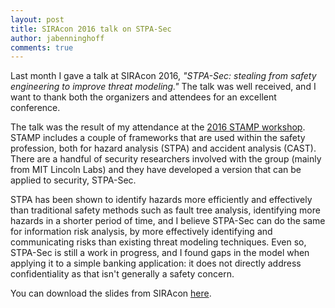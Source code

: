 ```yaml
---
layout: post
title: SIRAcon 2016 talk on STPA-Sec
author: jabenninghoff
comments: true
---
```

Last month I gave a talk at SIRAcon 2016, *"STPA-Sec: stealing from safety engineering to improve threat modeling."* The talk was well received, and I want to thank both the organizers and attendees for an excellent conference.

The talk was the result of my attendance at the [2016 STAMP workshop](https://psas.scripts.mit.edu/home/2016-stamp-workshop/). STAMP includes a couple of frameworks that are used within the safety profession, both for hazard analysis (STPA) and accident analysis (CAST). There are a handful of security researchers involved with the group (mainly from MIT Lincoln Labs) and they have developed a version that can be applied to security, STPA-Sec.

STPA has been shown to identify hazards more efficiently and effectively than traditional safety methods such as fault tree analysis, identifying more hazards in a shorter period of time, and I believe STPA-Sec can do the same for information risk analysis, by more effectively identifying and communicating risks than existing threat modeling techniques. Even so, STPA-Sec is still a work in progress, and I found gaps in the model when applying it to a simple banking application: it does not directly address confidentiality as that isn't generally a safety concern.

You can download the slides from SIRAcon [here](/assets/siracon2016-benninghoff-stpa-sec.pdf).
